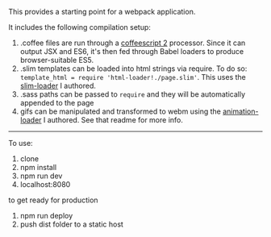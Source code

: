 This provides a starting point for a webpack application.

It includes the following compilation setup:

1. .coffee files are run through a [coffeescript 2](http://coffeescript.org/v2/)
   processor. Since it can output JSX and ES6, it's then fed through Babel loaders
   to produce browser-suitable ES5.
2. .slim templates can be loaded into html strings via require.
   To do so: `template_html = require 'html-loader!./page.slim'`.
   This uses the [slim-loader](http://github.com/maxpleaner/slim-lang-loader) I authored.
3. .sass paths can be passed to `require` and they will be automatically
   appended to the page
4. gifs can be manipulated and transformed to webm using the
   [animation-loader](http://github.com/maxpleaner/animation-loader) I authored.
   See that readme for more info.

---

To use:

1. clone
2. npm install
3. npm run dev
4. localhost:8080

to get ready for production

1. npm run deploy
2. push dist folder to a static host
